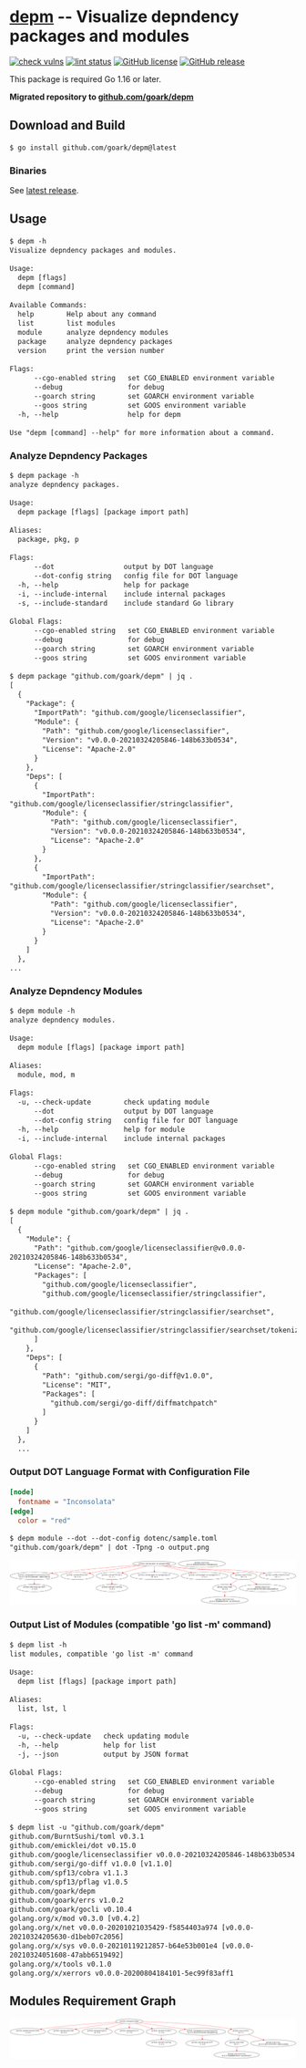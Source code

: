 # [depm] -- Visualize depndency packages and modules

[![check vulns](https://github.com/goark/depm/workflows/vulns/badge.svg)](https://github.com/goark/depm/actions)
[![lint status](https://github.com/goark/depm/workflows/lint/badge.svg)](https://github.com/goark/depm/actions)
[![GitHub license](https://img.shields.io/badge/license-Apache%202-blue.svg)](https://raw.githubusercontent.com/goark/depm/master/LICENSE)
[![GitHub release](https://img.shields.io/github/release/goark/depm.svg)](https://github.com/goark/depm/releases/latest)

This package is required Go 1.16 or later.

**Migrated repository to [github.com/goark/depm][depm]**

## Download and Build

```
$ go install github.com/goark/depm@latest
```

### Binaries

See [latest release](https://github.com/goark/depm/releases/latest).

## Usage

```
$ depm -h
Visualize depndency packages and modules.

Usage:
  depm [flags]
  depm [command]

Available Commands:
  help        Help about any command
  list        list modules
  module      analyze depndency modules
  package     analyze depndency packages
  version     print the version number

Flags:
      --cgo-enabled string   set CGO_ENABLED environment variable
      --debug                for debug
      --goarch string        set GOARCH environment variable
      --goos string          set GOOS environment variable
  -h, --help                 help for depm

Use "depm [command] --help" for more information about a command.
```

### Analyze Depndency Packages

```
$ depm package -h
analyze depndency packages.

Usage:
  depm package [flags] [package import path]

Aliases:
  package, pkg, p

Flags:
      --dot                 output by DOT language
      --dot-config string   config file for DOT language
  -h, --help                help for package
  -i, --include-internal    include internal packages
  -s, --include-standard    include standard Go library

Global Flags:
      --cgo-enabled string   set CGO_ENABLED environment variable
      --debug                for debug
      --goarch string        set GOARCH environment variable
      --goos string          set GOOS environment variable

$ depm package "github.com/goark/depm" | jq .
[
  {
    "Package": {
      "ImportPath": "github.com/google/licenseclassifier",
      "Module": {
        "Path": "github.com/google/licenseclassifier",
        "Version": "v0.0.0-20210324205846-148b633b0534",
        "License": "Apache-2.0"
      }
    },
    "Deps": [
      {
        "ImportPath": "github.com/google/licenseclassifier/stringclassifier",
        "Module": {
          "Path": "github.com/google/licenseclassifier",
          "Version": "v0.0.0-20210324205846-148b633b0534",
          "License": "Apache-2.0"
        }
      },
      {
        "ImportPath": "github.com/google/licenseclassifier/stringclassifier/searchset",
        "Module": {
          "Path": "github.com/google/licenseclassifier",
          "Version": "v0.0.0-20210324205846-148b633b0534",
          "License": "Apache-2.0"
        }
      }
    ]
  },
...
```

### Analyze Depndency Modules

```
$ depm module -h
analyze depndency modules.

Usage:
  depm module [flags] [package import path]

Aliases:
  module, mod, m

Flags:
  -u, --check-update        check updating module
      --dot                 output by DOT language
      --dot-config string   config file for DOT language
  -h, --help                help for module
  -i, --include-internal    include internal packages

Global Flags:
      --cgo-enabled string   set CGO_ENABLED environment variable
      --debug                for debug
      --goarch string        set GOARCH environment variable
      --goos string          set GOOS environment variable

$ depm module "github.com/goark/depm" | jq .
[
  {
    "Module": {
      "Path": "github.com/google/licenseclassifier@v0.0.0-20210324205846-148b633b0534",
      "License": "Apache-2.0",
      "Packages": [
        "github.com/google/licenseclassifier",
        "github.com/google/licenseclassifier/stringclassifier",
        "github.com/google/licenseclassifier/stringclassifier/searchset",
        "github.com/google/licenseclassifier/stringclassifier/searchset/tokenizer"
      ]
    },
    "Deps": [
      {
        "Path": "github.com/sergi/go-diff@v1.0.0",
        "License": "MIT",
        "Packages": [
          "github.com/sergi/go-diff/diffmatchpatch"
        ]
      }
    ]
  },
  ...
```

### Output DOT Language Format with Configuration File

```toml
[node]
  fontname = "Inconsolata"
[edge]
  color = "red"
```

```
$ depm module --dot --dot-config dotenc/sample.toml "github.com/goark/depm" | dot -Tpng -o output.png
```

[![output.png](./output.png)](./output.png)

### Output List of Modules (compatible 'go list -m' command)

```
$ depm list -h
list modules, compatible 'go list -m' command

Usage:
  depm list [flags] [package import path]

Aliases:
  list, lst, l

Flags:
  -u, --check-update   check updating module
  -h, --help           help for list
  -j, --json           output by JSON format

Global Flags:
      --cgo-enabled string   set CGO_ENABLED environment variable
      --debug                for debug
      --goarch string        set GOARCH environment variable
      --goos string          set GOOS environment variable

$ depm list -u "github.com/goark/depm"
github.com/BurntSushi/toml v0.3.1
github.com/emicklei/dot v0.15.0
github.com/google/licenseclassifier v0.0.0-20210324205846-148b633b0534
github.com/sergi/go-diff v1.0.0 [v1.1.0]
github.com/spf13/cobra v1.1.3
github.com/spf13/pflag v1.0.5
github.com/goark/depm
github.com/goark/errs v1.0.2
github.com/goark/gocli v0.10.4
golang.org/x/mod v0.3.0 [v0.4.2]
golang.org/x/net v0.0.0-20201021035429-f5854403a974 [v0.0.0-20210324205630-d1beb07c2056]
golang.org/x/sys v0.0.0-20210119212857-b64e53b001e4 [v0.0.0-20210324051608-47abb6519492]
golang.org/x/tools v0.1.0
golang.org/x/xerrors v0.0.0-20200804184101-5ec99f83aff1
```

## Modules Requirement Graph

[![dependency.png](./dependency.png)](./dependency.png)

[depm]: https://github.com/goark/depm "goark/depm: Visualize depndency packages and modules"
